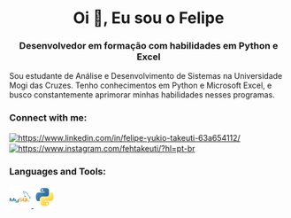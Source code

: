<h1 align="center">Oi 👋, Eu sou o Felipe</h1>
<h3 align="center">Desenvolvedor em formação com habilidades em Python e Excel</h3>
Sou estudante de Análise e Desenvolvimento de Sistemas na Universidade Mogi das Cruzes. Tenho conhecimentos em Python e Microsoft Excel, e busco constantemente aprimorar minhas habilidades nesses programas.
<h3 align="left">Connect with me:</h3>
<p align="left">
<a href="https://linkedin.com/in/felipe-yukio-takeuti-63a654112/" target="blank"><img align="center" src="https://raw.githubusercontent.com/rahuldkjain/github-profile-readme-generator/master/src/images/icons/Social/linked-in-alt.svg" alt="https://www.linkedin.com/in/felipe-yukio-takeuti-63a654112/" height="30" width="40" /></a>
<a href="https://instagram.com/fehtakeuti/?hl=pt-br" target="blank"><img align="center" src="https://raw.githubusercontent.com/rahuldkjain/github-profile-readme-generator/master/src/images/icons/Social/instagram.svg" alt="https://www.instagram.com/fehtakeuti/?hl=pt-br" height="30" width="40" /></a>
</p>

<h3 align="left">Languages and Tools:</h3>
<p align="left"> <a href="https://www.mysql.com/" target="_blank" rel="noreferrer"> <img src="https://raw.githubusercontent.com/devicons/devicon/master/icons/mysql/mysql-original-wordmark.svg" alt="mysql" width="40" height="40"/> </a> <a href="https://www.python.org" target="_blank" rel="noreferrer"> <img src="https://raw.githubusercontent.com/devicons/devicon/master/icons/python/python-original.svg" alt="python" width="40" height="40"/> </a> </p>
